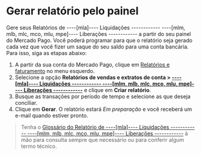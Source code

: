 # Gerar relatório pelo painel

Gere seus Relatórios de ----[mla]---- Liquidações ------------ ----[mlm, mlb, mlc, mco, mlu, mpe]---- Liberações ------------ a partir do seu painel do Mercado Pago. Você poderá programar para que o relatório seja gerado cada vez que você fizer um saque do seu saldo para uma conta bancária. Para isso, siga as etapas abaixo:
1. A partir da sua conta do Mercado Pago, clique em [Relatórios e faturamento](https://www.mercadopago.com.br/balance/reports) no menu esquerdo.
2. Selecione a opção **Relatórios de vendas e extratos de conta > [----[mla]---- Liquidações ------------ ----[mlm, mlb, mlc, mco, mlu, mpe]---- Liberações ------------](https://www.mercadopago.com.br/balance/reports/release)** e clique em **Criar relatório**.
3. Busque as transações por período de tempo e selecione as que deseja conciliar.
4. Clique em **Gerar**. O relatório estará _Em preparação_ e você receberá um e-mail quando estiver pronto.

> Tenha o [Glossário do Relatório de ----[mla]---- Liquidações ------------ ----[mlm, mlb, mlc, mco, mlu, mpe]---- Liberações ------------](https://www.mercadopago[FAKER][URL][DOMAIN]/developers/pt/guides/additional-content/reports/released-money/glossary) à mão para consulta sempre que necessário ou para conferir algum termo técnico.